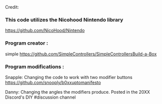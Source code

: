 Credit:

### This code utilizes the Nicohood Nintendo library

https://github.com/NicoHood/Nintendo


### Program creator :

simple https://github.com/SimpleControllers/SimpleControllersBuild-a-Box

### Program modifications : 

Snapple: Changing the code to work with two modifier buttons https://github.com/snooply/b0xxuptomanifesto

Danny: Changing the angles the modifiers produce. Posted in the 20XX Discord's DIY #discussion channel
